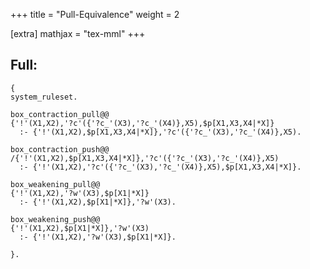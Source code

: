 +++
title = "Pull-Equivalence"
weight = 2

[extra]
mathjax = "tex-mml"
+++

## Full: 

```
{
system_ruleset.
  
box_contraction_pull@@
{'!'(X1,X2),'?c'({'?c_'(X3),'?c_'(X4)},X5),$p[X1,X3,X4|*X]}
  :- {'!'(X1,X2),$p[X1,X3,X4|*X]},'?c'({'?c_'(X3),'?c_'(X4)},X5).

box_contraction_push@@
/{'!'(X1,X2),$p[X1,X3,X4|*X]},'?c'({'?c_'(X3),'?c_'(X4)},X5)
  :- {'!'(X1,X2),'?c'({'?c_'(X3),'?c_'(X4)},X5),$p[X1,X3,X4|*X]}.

box_weakening_pull@@
{'!'(X1,X2),'?w'(X3),$p[X1|*X]}
  :- {'!'(X1,X2),$p[X1|*X]},'?w'(X3).

box_weakening_push@@
{'!'(X1,X2),$p[X1|*X]},'?w'(X3)
  :- {'!'(X1,X2),'?w'(X3),$p[X1|*X]}.

}.
```
